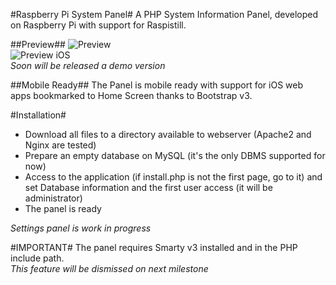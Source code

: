 #Raspberry Pi System Panel#
A PHP System Information Panel, developed on Raspberry Pi with support for Raspistill.

##Preview##
![Preview](http://s3.amazonaws.com/awesome_screenshot/3398325?AWSAccessKeyId=0R7FMW7AXRVCYMAPTPR2&Expires=1385718518&Signature=uz1Z0kahr57o404PzhLpMTFRF2o%3D)<br />
![Preview iOS](http://s3.amazonaws.com/awesome_screenshot/3402647?AWSAccessKeyId=0R7FMW7AXRVCYMAPTPR2&Expires=1385721677&Signature=eNHnm3G2%2B43Xbifx6ed%2BDsFuIyU%3D)<br />
*Soon will be released a demo version*

##Mobile Ready##
The Panel is mobile ready with support for iOS web apps bookmarked to Home Screen thanks to Bootstrap v3.

#Installation#
* Download all files to a directory available to webserver (Apache2 and Nginx are tested)
* Prepare an empty database on MySQL (it's the only DBMS supported for now)
* Access to the application (if install.php is not the first page, go to it) and set Database information and the first user access (it will be administrator)
* The panel is ready

*Settings panel is work in progress*

#IMPORTANT#
The panel requires Smarty v3 installed and in the PHP include path.<br />
*This feature will be dismissed on next milestone*
